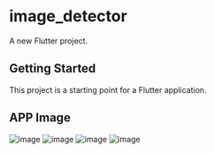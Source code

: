 # image_detector

A new Flutter project.

## Getting Started

This project is a starting point for a Flutter application.
## APP Image 

![image](https://github.com/ahmadhabibshovo/image_detector/assets/79600168/80ea23e0-ac59-479c-a1f3-250db7566c0f)
![image](https://github.com/ahmadhabibshovo/image_detector/assets/79600168/6d8ad109-17d7-4016-9a26-0218b7951528)
![image](https://github.com/ahmadhabibshovo/image_detector/assets/79600168/d96bef41-d451-42fa-b0e7-8c298baac09a)
![image](https://github.com/ahmadhabibshovo/image_detector/assets/79600168/003d2c3f-3935-441f-b79b-1151fdd13892)




